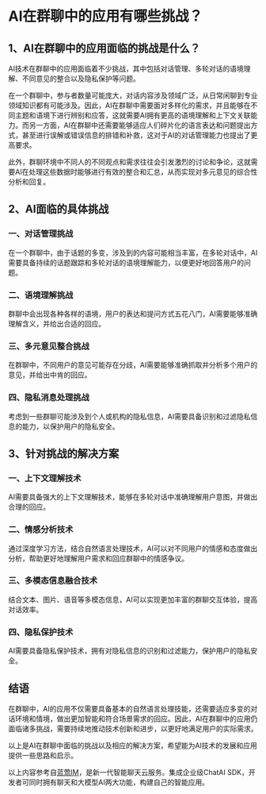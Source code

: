# AI在群聊中的应用有哪些挑战？

## 1、AI在群聊中的应用面临的挑战是什么？

AI技术在群聊中的应用面临着不少挑战，其中包括对话管理、多轮对话的语境理解、不同意见的整合以及隐私保护等问题。

在一个群聊中，参与者数量可能庞大，对话内容涉及领域广泛，从日常闲聊到专业领域知识都有可能涉及。因此，AI在群聊中需要面对多样化的需求，并且能够在不同主题和语境下进行辨别和应答，这就需要AI拥有更高的语境理解和上下文关联能力。而另一方面，AI在群聊中还需要能够适应人们碎片化的语言表达和问题提出方式，甚至进行误解或错误信息的排错和补救，这对于AI的对话管理能力也提出了更高要求。

此外，群聊环境中不同人的不同观点和需求往往会引发激烈的讨论和争论，这就需要AI在处理这些数据时能够进行有效的整合和汇总，从而实现对多元意见的综合性分析和回复。

## 2、AI面临的具体挑战

### 一、对话管理挑战
在一个群聊中，由于话题的多变，涉及到的内容可能相当丰富，在多轮对话中，AI需要具备持续的话题跟踪和多轮对话的语境理解能力，以便更好地回答用户的问题。

### 二、语境理解挑战
群聊中会出现各种各样的语境，用户的表达和提问方式五花八门，AI需要能够准确理解含义，并给出合适的回应。

### 三、多元意见整合挑战
在群聊中，不同用户的意见可能存在分歧，AI需要能够准确抓取并分析多个用户的意见，并给出中肯的回应。

### 四、隐私消息处理挑战
考虑到一些群聊可能涉及到个人或机构的隐私信息，AI需要具备识别和过滤隐私信息的能力，以保护用户的隐私安全。

## 3、针对挑战的解决方案

### 一、上下文理解技术
AI需要具备强大的上下文理解技术，能够在多轮对话中准确理解用户意图，并做出合理的回应。

### 二、情感分析技术
通过深度学习方法，结合自然语言处理技术，AI可以对不同用户的情感和态度做出分析，帮助更好地理解用户需求和回应群聊中的情感争议。

### 三、多模态信息融合技术
结合文本、图片、语音等多模态信息，AI可以实现更加丰富的群聊交互体验，提高对话效率。

### 四、隐私保护技术
AI需要具备隐私保护技术，拥有对隐私信息的识别和过滤能力，保护用户的隐私安全。

## 结语

在群聊中，AI的应用不仅需要具备基本的自然语言处理技能，还需要适应多变的对话环境和情境，做出更加智能和符合场景需求的回应。因此，AI在群聊中的应用仍面临诸多挑战，需要持续地推动技术创新和进步，以更好地满足用户的实际需求。

以上是AI在群聊中面临的挑战以及相应的解决方案，希望能为AI技术的发展和应用提供一些思路和启示。

以上内容参考自[蓝莺IM](https://www.lanyingim.com)，是新一代智能聊天云服务。集成企业级ChatAI SDK，开发者可同时拥有聊天和大模型AI两大功能，构建自己的智能应用。